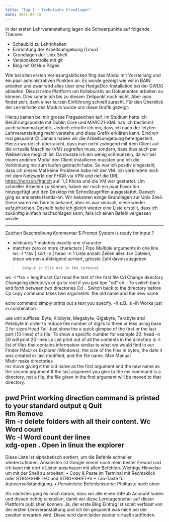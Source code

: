 ```yaml
---
title: "Tag 1 - Technische Grundlagen"
date: 2021-09-15
---
```


In der ersten Lehrveranstaltung lagen die Schwerpunkte auf folgende Themen:
- Schaubild zu Lehrinhalten
- Einrichtung der Arbeitsumgebung (Linux)
- Grundlagen der Unix Shell
- Versionskontrolle mit git
- Blog mit GitHub Pages

Wie bei allen ersten Vorlesungsblöcken fing das Modul mit Vorstellung und ein paar administrativen Punkten an. Es wurde gezeigt wie wir in BAIN arbeiten und zwar wird alles über eine HedgeDoc-Installation bei der GWDG ablaufen. Dies ist eine Plattform um Kollaborativ an Dokumenten arbeiten zu können. Dies kannte ich bis zu diesem Zeitpunkt noch nicht. Aber man findet sich, dank einer kurzen Einführung schnell zurecht. 
Für den Überblick der Lerninhalte des Moduls wurde uns diese Grafik gezeigt:
 
Hierzu kamen bei mir grosse Fragezeichen auf. Im Studium hatte ich Berührungspunkte mit Dublin Core und MARC21-XML hab ich bestimmt auch schonmal gehört. Jedoch erhoffe ich mir, dass ich nach der letzten Lehrveranstaltung mehr verstehe und diese Grafik erklären kann. Sind wir mal gespannt 😉
Danach haben wir die Arbeitsumgebung bereitgestellt. Hierzu wurde ich überrascht, dass man nicht zwingend mit dem Client auf die virtuelle Maschine (VM) zugreifen muss, sondern, dass dies auch per Webservice möglich ist. Da musste ich ein wenig schmunzeln, da wir bei einem anderen Modul den Client installieren mussten und ich die Verbindung nie zum laufen gebracht habe. So war ich positiv eingestellt, dass ich dieses Mal keine Probleme habe mit der VM. 
Ich verbindete mich mit dem Netzwerkt der FHGR via VPN und rief die URL https://horizon.fhgr.ch auf. 1,2 Klicks und die VM war gestartet. Um schneller Arbeiten zu können, haben wir noch ein paar Favoriten hinzugefügt und den Desktop mit Schnellzugriffen ausgestattet. Danach ging es ans erste Hands-on. Wir bekamen einige Grundlagen zur Unix Shell. Diese waren mir bereits bekannt, aber es war sinnvoll, diese wieder aufzufrischen. Deshalb habe ich gleich wieder eine Liste erstellt, dass ich zukünftig einfach nachschlagen kann, falls ich einen Befehl vergessen würde:

---
Zeichen	Beschreibung	Kommentar
$	Prompt	System is ready for input
?
*	wildcards	? matches exactly one character
* matches zero or more characters
|	Pipe	Multiple arguments in one line
wc -l *.tsv | sort -n | head -n 1
Liste anzahl Zeilen aller .tsv Dateien, diese werden aufsteigend sortiert, grösste Zahl davon ausgeben
>	 	Output in file not in the terminal
wc -l *tsv > lengths.txt
Cat	 	read the text of the first file
Cd	Change directory	Changeing directorys or go to root if you just tipe "cd"
cd -	 	To switch back and forth between two directories
Cd ..	 	Switch back to the directory before
Cp	copy	command takes two arguments: the old name and the new name
 
echo	 	command simply prints out a text you specify.
-h
z.B. ls -lh	 	Works just in combination
 
use unit suffixes: Byte, Kilobyte, Megabyte, Gigabyte, Terabyte and Petabyte in order to reduce the number of digits to three or less using base 2 for sizes
Head
Tail	 	Just show the a quick glimpse of the first or the last part (10 lines) of a file.
To show a specific number for example 20: 
head -n 20 will print 20 lines
Ls	List	 print out of all the contents in the directory
ls -l
 	 	list of files that contains information similar to what we would find in our Finder (Mac) or Explorer (Windows): the size of the files in bytes, the date it was created or last modified, and the file name.
Man	Manual	 
Mkdir	make directories	 
mv	move	giving it the old name as the first argument and the new name as the second argument
If the last argument you give to the mv command is a directory, not a file, the file given in the first argument will be moved to that directory.
 
 
pwd	Print working direction	command is printed to your standard output
q	Quit	 
Rm	Remove	 
Rm -r	 	delete folders with all their content.
Wc	Word count	 
Wc -l	Word count der lines	 
xdg-open .	 	Open in linux the explorer
---

Diese Liste ist alphabetisch sortiert, um die Befehle schneller wiederzufinden. Ansonsten ist Google immer noch mein bester Freund und ich kann mir dort x Listen anschauen mit allen Befehlen.
Wichtige Hinweise um mit der Shell zu arbeiten:
•	Copy & Paste im Terminal mit Rechtsklick oder STRG+SHIFT+C und STRG+SHIFT+V
•	Tab-Taste für Autovervollständigung.
•	Persönliche Befehlshistorie: Pfeiltaste nach oben

Als nächstes ging es noch darum, dass wir alle einen GitHub Account haben und diesen richtig einstellen, damit wir diese Lerntagebücher auf dieser Plattform publishen können. 
Ja, der erste Blog Eintrag ist somit verfasst von der ersten Lernveranstaltung und ich bin gespannt was mich bei der zweiten erwarten wird. Diese wird dann leider wieder virtuell stattfinden. 
